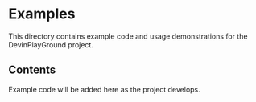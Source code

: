 # Examples

This directory contains example code and usage demonstrations for the DevinPlayGround project.

## Contents

Example code will be added here as the project develops.
